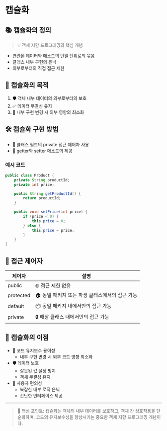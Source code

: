 # 캡슐화
## 📚 캡슐화의 정의

> 💡 객체 지향 프로그래밍의 핵심 개념
>
- 연관된 데이터와 메소드의 단일 단위로의 묶음
- 클래스 내부 구현의 은닉
- 외부로부터의 직접 접근 제한

## 🎯 캡슐화의 목적

1. 🛡️ 객체 내부 데이터의 외부로부터의 보호
2. ✅ 데이터 무결성 유지
3. 🔄 내부 구현 변경 시 외부 영향의 최소화

## 🛠️ 캡슐화 구현 방법

- 🔐 클래스 필드의 private 접근 제어자 사용
- 🔑 getter와 setter 메소드의 제공

### 예시 코드

```java
public class Product {
    private String productId;
    private int price;

    public String getProductId() {
        return productId;
    }

    public void setPrice(int price) {
        if (price < 0) {
            this.price = 0;
        } else {
            this.price = price;
        }
    }
}

```

## 🔐 접근 제어자

| 제어자 | 설명 |
| --- | --- |
| public | 🌐 접근 제한 없음 |
| protected | 🏠 동일 패키지 또는 파생 클래스에서의 접근 가능 |
| default | 📦 동일 패키지 내에서만의 접근 가능 |
| private | 🔒 해당 클래스 내에서만의 접근 가능 |

## 💪 캡슐화의 이점

- 🔧 코드 유지보수 용이성
    - 내부 구현 변경 시 외부 코드 영향 최소화
- 🛡️ 데이터 보호
    - 잘못된 값 설정 방지
    - 객체 무결성 유지
- 👥 사용자 편의성
    - 복잡한 내부 로직 은닉
    - 간단한 인터페이스 제공

---

> 🌟 핵심 포인트: 캡슐화는 객체의 내부 데이터를 보호하고, 객체 간 상호작용을 단순화하며, 코드의 유지보수성을 향상시키는 중요한 객체 지향 프로그래밍 개념이다.
>